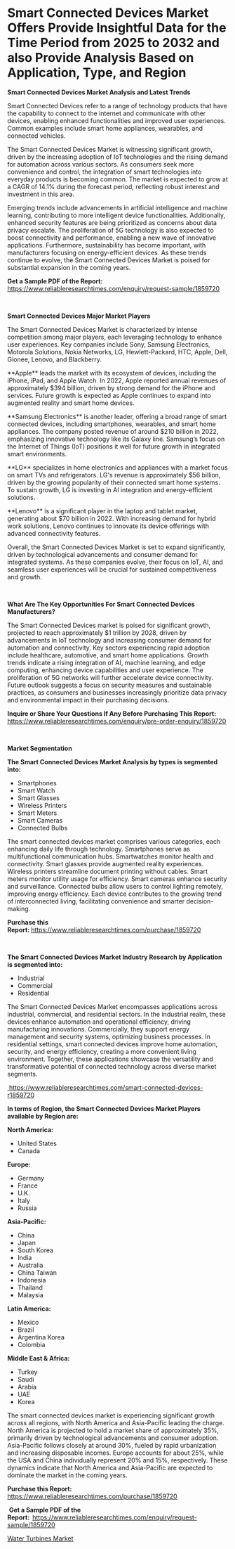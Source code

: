 <p><h1>Smart Connected Devices Market Offers Provide Insightful Data for the Time Period from 2025 to 2032 and also Provide Analysis Based on Application, Type, and Region</h1></p><p><strong>Smart Connected Devices Market Analysis and Latest Trends</strong></p>
<p><p>Smart Connected Devices refer to a range of technology products that have the capability to connect to the internet and communicate with other devices, enabling enhanced functionalities and improved user experiences. Common examples include smart home appliances, wearables, and connected vehicles. </p><p>The Smart Connected Devices Market is witnessing significant growth, driven by the increasing adoption of IoT technologies and the rising demand for automation across various sectors. As consumers seek more convenience and control, the integration of smart technologies into everyday products is becoming common. The market is expected to grow at a CAGR of 14.1% during the forecast period, reflecting robust interest and investment in this area. </p><p>Emerging trends include advancements in artificial intelligence and machine learning, contributing to more intelligent device functionalities. Additionally, enhanced security features are being prioritized as concerns about data privacy escalate. The proliferation of 5G technology is also expected to boost connectivity and performance, enabling a new wave of innovative applications. Furthermore, sustainability has become important, with manufacturers focusing on energy-efficient devices. As these trends continue to evolve, the Smart Connected Devices Market is poised for substantial expansion in the coming years.</p></p>
<p><strong>Get a Sample PDF of the Report:&nbsp;</strong> <a href="https://www.reliableresearchtimes.com/enquiry/request-sample/1859720?utm_campaign=2141&utm_medium=2&utm_source=Github&utm_content=ia&utm_term=16022025&utm_id=smart-connected-devices">https://www.reliableresearchtimes.com/enquiry/request-sample/1859720</a></p>
<p>&nbsp;</p>
<p><strong>Smart Connected Devices Major Market Players</strong></p>
<p><p>The Smart Connected Devices Market is characterized by intense competition among major players, each leveraging technology to enhance user experiences. Key companies include Sony, Samsung Electronics, Motorola Solutions, Nokia Networks, LG, Hewlett-Packard, HTC, Apple, Dell, Gionee, Lenovo, and Blackberry.</p><p>**Apple** leads the market with its ecosystem of devices, including the iPhone, iPad, and Apple Watch. In 2022, Apple reported annual revenues of approximately $394 billion, driven by strong demand for the iPhone and services. Future growth is expected as Apple continues to expand into augmented reality and smart home devices.</p><p>**Samsung Electronics** is another leader, offering a broad range of smart connected devices, including smartphones, wearables, and smart home appliances. The company posted revenue of around $210 billion in 2022, emphasizing innovative technology like its Galaxy line. Samsung’s focus on the Internet of Things (IoT) positions it well for future growth in integrated smart environments.</p><p>**LG** specializes in home electronics and appliances with a market focus on smart TVs and refrigerators. LG's revenue is approximately $56 billion, driven by the growing popularity of their connected smart home systems. To sustain growth, LG is investing in AI integration and energy-efficient solutions.</p><p>**Lenovo** is a significant player in the laptop and tablet market, generating about $70 billion in 2022. With increasing demand for hybrid work solutions, Lenovo continues to innovate its device offerings with advanced connectivity features.</p><p>Overall, the Smart Connected Devices Market is set to expand significantly, driven by technological advancements and consumer demand for integrated systems. As these companies evolve, their focus on IoT, AI, and seamless user experiences will be crucial for sustained competitiveness and growth.</p></p>
<p>&nbsp;</p>
<p><strong>What Are The Key Opportunities For Smart Connected Devices Manufacturers?</strong></p>
<p><p>The Smart Connected Devices market is poised for significant growth, projected to reach approximately $1 trillion by 2028, driven by advancements in IoT technology and increasing consumer demand for automation and connectivity. Key sectors experiencing rapid adoption include healthcare, automotive, and smart home applications. Growth trends indicate a rising integration of AI, machine learning, and edge computing, enhancing device capabilities and user experience. The proliferation of 5G networks will further accelerate device connectivity. Future outlook suggests a focus on security measures and sustainable practices, as consumers and businesses increasingly prioritize data privacy and environmental impact in their purchasing decisions.</p></p>
<p><strong>Inquire or Share Your Questions If Any Before Purchasing This Report:</strong> <a href="https://www.reliableresearchtimes.com/enquiry/pre-order-enquiry/1859720?utm_campaign=2141&utm_medium=2&utm_source=Github&utm_content=ia&utm_term=16022025&utm_id=smart-connected-devices">https://www.reliableresearchtimes.com/enquiry/pre-order-enquiry/1859720</a></p>
<p>&nbsp;</p>
<p><strong>Market Segmentation</strong></p>
<p><strong>The Smart Connected Devices Market Analysis by types is segmented into:</strong></p>
<p><ul><li>Smartphones</li><li>Smart Watch</li><li>Smart Glasses</li><li>Wireless Printers</li><li>Smart Meters</li><li>Smart Cameras</li><li>Connected Bulbs</li></ul></p>
<p><p>The smart connected devices market comprises various categories, each enhancing daily life through technology. Smartphones serve as multifunctional communication hubs. Smartwatches monitor health and connectivity. Smart glasses provide augmented reality experiences. Wireless printers streamline document printing without cables. Smart meters monitor utility usage for efficiency. Smart cameras enhance security and surveillance. Connected bulbs allow users to control lighting remotely, improving energy efficiency. Each device contributes to the growing trend of interconnected living, facilitating convenience and smarter decision-making.</p></p>
<p><strong>Purchase this Report:&nbsp;</strong><a href="https://www.reliableresearchtimes.com/purchase/1859720?utm_campaign=2141&utm_medium=2&utm_source=Github&utm_content=ia&utm_term=16022025&utm_id=smart-connected-devices">https://www.reliableresearchtimes.com/purchase/1859720</a></p>
<p>&nbsp;</p>
<p><strong>The Smart Connected Devices Market Industry Research by Application is segmented into:</strong></p>
<p><ul><li>Industrial</li><li>Commercial</li><li>Residential</li></ul></p>
<p><p>The Smart Connected Devices Market encompasses applications across industrial, commercial, and residential sectors. In the industrial realm, these devices enhance automation and operational efficiency, driving manufacturing innovations. Commercially, they support energy management and security systems, optimizing business processes. In residential settings, smart connected devices improve home automation, security, and energy efficiency, creating a more convenient living environment. Together, these applications showcase the versatility and transformative potential of connected technology across diverse market segments.</p></p>
<p><a href="https://www.reliableresearchtimes.com/smart-connected-devices-r1859720?utm_campaign=2141&utm_medium=2&utm_source=Github&utm_content=ia&utm_term=16022025&utm_id=smart-connected-devices">&nbsp;https://www.reliableresearchtimes.com/smart-connected-devices-r1859720</a></p>
<p><strong>In terms of Region, the Smart Connected Devices Market Players available by Region are:</strong></p>
<p>
    <p> <strong> North America: </strong>
        <ul>
            <li>United States</li>
            <li>Canada</li>
        </ul>
        </p> 
    <p> <strong> Europe: </strong>
        <ul>
            <li>Germany</li>
            <li>France</li>
            <li>U.K.</li>
            <li>Italy</li>
            <li>Russia</li>
        </ul>
        </p> 
    <p> <strong> Asia-Pacific: </strong>
        <ul>
            <li>China</li>
            <li>Japan</li>
            <li>South Korea</li>
            <li>India</li>
            <li>Australia</li>
            <li>China Taiwan</li>
            <li>Indonesia</li>
            <li>Thailand</li>
            <li>Malaysia</li>
        </ul>
        </p> 
    <p> <strong> Latin America: </strong>
        <ul>
            <li>Mexico</li>
            <li>Brazil</li>
            <li>Argentina Korea</li>
            <li>Colombia</li>
        </ul>
        </p> 
    <p> <strong> Middle East & Africa: </strong>
        <ul>
            <li>Turkey</li>
            <li>Saudi</li>
            <li>Arabia</li>
            <li>UAE</li>
            <li>Korea</li>
        </ul>
    </p>
    </p>
<p><p>The smart connected devices market is experiencing significant growth across all regions, with North America and Asia-Pacific leading the charge. North America is projected to hold a market share of approximately 35%, primarily driven by technological advancements and consumer adoption. Asia-Pacific follows closely at around 30%, fueled by rapid urbanization and increasing disposable incomes. Europe accounts for about 25%, while the USA and China individually represent 20% and 15%, respectively. These dynamics indicate that North America and Asia-Pacific are expected to dominate the market in the coming years.</p></p>
<p><strong>Purchase this Report: </strong><a href="https://www.reliableresearchtimes.com/purchase/1859720?utm_campaign=2141&utm_medium=2&utm_source=Github&utm_content=ia&utm_term=16022025&utm_id=smart-connected-devices">https://www.reliableresearchtimes.com/purchase/1859720</a></p>
<p>&nbsp;<strong>Get a Sample PDF of the Report:&nbsp;&nbsp;</strong><a href="https://www.reliableresearchtimes.com/enquiry/request-sample/1859720?utm_campaign=2141&utm_medium=2&utm_source=Github&utm_content=ia&utm_term=16022025&utm_id=smart-connected-devices">https://www.reliableresearchtimes.com/enquiry/request-sample/1859720</a></p>
<p><strong></strong></p>
<p><p><a href="https://github.com/sca704osol/Market-Research-Report-List-1/blob/main/water-turbines-market.md?utm_campaign=2141&utm_medium=2&utm_source=Github&utm_content=ia&utm_term=16022025&utm_id=smart-connected-devices">Water Turbines Market</a></p></p>